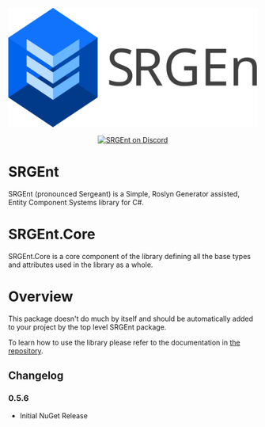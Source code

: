 <p align="center">
    <img src="https://raw.githubusercontent.com/ArcticFox-Dev/SRGEnt/develop/Docs/Images/SRGENT_Logo.svg" alt="SRGEnt" title="SRGEnt"/>
</p>

<p align="center">
    <a href="https://discord.gg/aMUBu6t5">
        <img src="https://img.shields.io/discord/922877870311886848.svg?logo=discord&logoColor=FFFFFF&label=Discord&labelColor=6A7EC2&color=7389D8" alt="SRGEnt on Discord"></a>
</p>

# SRGEnt

SRGEnt (pronounced Sergeant) is a Simple, Roslyn Generator assisted, Entity Component Systems library for C#.

# SRGEnt.Core

SRGEnt.Core is a core component of the library defining all the base types and attributes used in the library as a whole.

# Overview

This package doesn't do much by itself and should be automatically added to your project by the top level SRGEnt package.

To learn how to use the library please refer to the documentation in [the repository](https://github.com/ArcticFox-Dev/SRGEnt). 

## Changelog

### 0.5.6
- Initial NuGet Release
